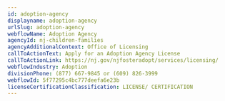 ```yaml
---
id: adoption-agency
displayname: adoption-agency
urlSlug: adoption-agency
webflowName: Adoption Agency
agencyId: nj-children-families
agencyAdditionalContext: Office of Licensing
callToActionText: Apply for an Adoption Agency License
callToActionLink: https://nj.gov/njfosteradopt/services/licensing/
webflowIndustry: Adoption
divisionPhone: (877) 667-9845 or (609) 826-3999
webflowId: 5f77295c4bc777deefa6e23b
licenseCertificationClassification: LICENSE/ CERTIFICATION
---
```

